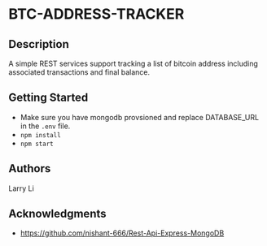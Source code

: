 # BTC-ADDRESS-TRACKER

## Description
A simple REST services support tracking a list of bitcoin address including associated transactions and final balance.

## Getting Started
-  Make sure you have mongodb provsioned and replace DATABASE_URL in the `.env` file.
- `npm install`
- `npm start`

## Authors
Larry Li 

## Acknowledgments
* https://github.com/nishant-666/Rest-Api-Express-MongoDB